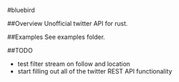 #bluebird

##Overview
Unofficial twitter API for rust.

##Examples
See examples folder.

##TODO
- test filter stream on follow and location
- start filling out all of the twitter REST API functionality
